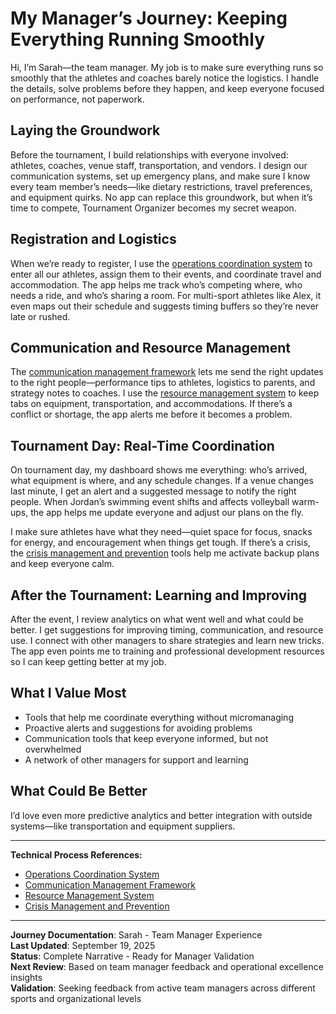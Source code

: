 # My Manager’s Journey: Keeping Everything Running Smoothly

Hi, I’m Sarah—the team manager. My job is to make sure everything runs so smoothly that the athletes and coaches barely notice the logistics. I handle the details, solve problems before they happen, and keep everyone focused on performance, not paperwork.

## Laying the Groundwork

Before the tournament, I build relationships with everyone involved: athletes, coaches, venue staff, transportation, and vendors. I design our communication systems, set up emergency plans, and make sure I know every team member’s needs—like dietary restrictions, travel preferences, and equipment quirks. No app can replace this groundwork, but when it’s time to compete, Tournament Organizer becomes my secret weapon.

## Registration and Logistics

When we’re ready to register, I use the [operations coordination system](../technical-processes/operations-coordination.md) to enter all our athletes, assign them to their events, and coordinate travel and accommodation. The app helps me track who’s competing where, who needs a ride, and who’s sharing a room. For multi-sport athletes like Alex, it even maps out their schedule and suggests timing buffers so they’re never late or rushed.

## Communication and Resource Management

The [communication management framework](../technical-processes/communication-management.md) lets me send the right updates to the right people—performance tips to athletes, logistics to parents, and strategy notes to coaches. I use the [resource management system](../technical-processes/resource-management.md) to keep tabs on equipment, transportation, and accommodations. If there’s a conflict or shortage, the app alerts me before it becomes a problem.

## Tournament Day: Real-Time Coordination

On tournament day, my dashboard shows me everything: who’s arrived, what equipment is where, and any schedule changes. If a venue changes last minute, I get an alert and a suggested message to notify the right people. When Jordan’s swimming event shifts and affects volleyball warm-ups, the app helps me update everyone and adjust our plans on the fly.

I make sure athletes have what they need—quiet space for focus, snacks for energy, and encouragement when things get tough. If there’s a crisis, the [crisis management and prevention](../technical-processes/crisis-prevention.md) tools help me activate backup plans and keep everyone calm.

## After the Tournament: Learning and Improving

After the event, I review analytics on what went well and what could be better. I get suggestions for improving timing, communication, and resource use. I connect with other managers to share strategies and learn new tricks. The app even points me to training and professional development resources so I can keep getting better at my job.

## What I Value Most

- Tools that help me coordinate everything without micromanaging
- Proactive alerts and suggestions for avoiding problems
- Communication tools that keep everyone informed, but not overwhelmed
- A network of other managers for support and learning

## What Could Be Better

I’d love even more predictive analytics and better integration with outside systems—like transportation and equipment suppliers.

---

**Technical Process References:**  
- [Operations Coordination System](../technical-processes/operations-coordination.md)  
- [Communication Management Framework](../technical-processes/communication-management.md)  
- [Resource Management System](../technical-processes/resource-management.md)  
- [Crisis Management and Prevention](../technical-processes/crisis-prevention.md)  

---

**Journey Documentation**: Sarah - Team Manager Experience  
**Last Updated**: September 19, 2025  
**Status**: Complete Narrative - Ready for Manager Validation  
**Next Review**: Based on team manager feedback and operational excellence insights  
**Validation**: Seeking feedback from active team managers across different sports and organizational levels
